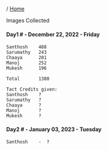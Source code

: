/ [Home](index.md)


Images Collected


#### Day1 #  - December 22, 2022 - Friday

```
Santhosh    488
Sarumathy   243
Chaaya      201  
Manoj       252
Mukesh      196

Total       1380

Tact Credits given:
Santhosh    ?
Sarumathy   ?
Chaaya      ?  
Manoj       ?
Mukesh      ?
```

#### Day2 #  - January 03, 2023 - Tuesday
```
Santhosh    -  ?
```